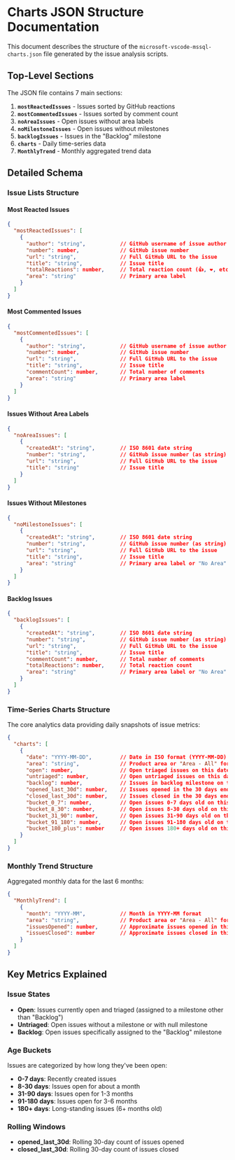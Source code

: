 # Charts JSON Structure Documentation

This document describes the structure of the `microsoft-vscode-mssql-charts.json` file generated by the issue analysis scripts.

## Top-Level Sections

The JSON file contains 7 main sections:

1. **`mostReactedIssues`** - Issues sorted by GitHub reactions
2. **`mostCommentedIssues`** - Issues sorted by comment count  
3. **`noAreaIssues`** - Open issues without area labels
4. **`noMilestoneIssues`** - Open issues without milestones
5. **`backlogIssues`** - Issues in the "Backlog" milestone
6. **`charts`** - Daily time-series data
7. **`MonthlyTrend`** - Monthly aggregated trend data

## Detailed Schema

### Issue Lists Structure

#### Most Reacted Issues
```json
{
  "mostReactedIssues": [
    {
      "author": "string",           // GitHub username of issue author
      "number": number,             // GitHub issue number
      "url": "string",              // Full GitHub URL to the issue
      "title": "string",            // Issue title
      "totalReactions": number,     // Total reaction count (👍, ❤️, etc.)
      "area": "string"              // Primary area label
    }
  ]
}
```

#### Most Commented Issues
```json
{
  "mostCommentedIssues": [
    {
      "author": "string",           // GitHub username of issue author
      "number": number,             // GitHub issue number
      "url": "string",              // Full GitHub URL to the issue
      "title": "string",            // Issue title
      "commentCount": number,       // Total number of comments
      "area": "string"              // Primary area label
    }
  ]
}
```

#### Issues Without Area Labels
```json
{
  "noAreaIssues": [
    {
      "createdAt": "string",        // ISO 8601 date string
      "number": "string",           // GitHub issue number (as string)
      "url": "string",              // Full GitHub URL to the issue
      "title": "string"             // Issue title
    }
  ]
}
```

#### Issues Without Milestones
```json
{
  "noMilestoneIssues": [
    {
      "createdAt": "string",        // ISO 8601 date string
      "number": "string",           // GitHub issue number (as string)
      "url": "string",              // Full GitHub URL to the issue
      "title": "string",            // Issue title
      "area": "string"              // Primary area label or "No Area"
    }
  ]
}
```

#### Backlog Issues
```json
{
  "backlogIssues": [
    {
      "createdAt": "string",        // ISO 8601 date string
      "number": "string",           // GitHub issue number (as string)
      "url": "string",              // Full GitHub URL to the issue
      "title": "string",            // Issue title
      "commentCount": number,       // Total number of comments
      "totalReactions": number,     // Total reaction count
      "area": "string"              // Primary area label or "No Area"
    }
  ]
}
```

### Time-Series Charts Structure

The core analytics data providing daily snapshots of issue metrics:

```json
{
  "charts": [
    {
      "date": "YYYY-MM-DD",         // Date in ISO format (YYYY-MM-DD)
      "area": "string",             // Product area or "Area - All" for totals
      "open": number,               // Open triaged issues on this date
      "untriaged": number,          // Open untriaged issues on this date
      "backlog": number,            // Issues in backlog milestone on this date
      "opened_last_30d": number,    // Issues opened in the 30 days ending on this date
      "closed_last_30d": number,    // Issues closed in the 30 days ending on this date
      "bucket_0_7": number,         // Open issues 0-7 days old on this date
      "bucket_8_30": number,        // Open issues 8-30 days old on this date
      "bucket_31_90": number,       // Open issues 31-90 days old on this date
      "bucket_91_180": number,      // Open issues 91-180 days old on this date
      "bucket_180_plus": number     // Open issues 180+ days old on this date
    }
  ]
}
```

### Monthly Trend Structure

Aggregated monthly data for the last 6 months:

```json
{
  "MonthlyTrend": [
    {
      "month": "YYYY-MM",           // Month in YYYY-MM format
      "area": "string",             // Product area or "Area - All" for totals
      "issuesOpened": number,       // Approximate issues opened in this month
      "issuesClosed": number        // Approximate issues closed in this month
    }
  ]
}
```

## Key Metrics Explained

### Issue States
- **Open**: Issues currently open and triaged (assigned to a milestone other than "Backlog")
- **Untriaged**: Open issues without a milestone or with null milestone
- **Backlog**: Open issues specifically assigned to the "Backlog" milestone

### Age Buckets
Issues are categorized by how long they've been open:
- **0-7 days**: Recently created issues
- **8-30 days**: Issues open for about a month
- **31-90 days**: Issues open for 1-3 months
- **91-180 days**: Issues open for 3-6 months
- **180+ days**: Long-standing issues (6+ months old)

### Rolling Windows
- **opened_last_30d**: Rolling 30-day count of issues opened
- **closed_last_30d**: Rolling 30-day count of issues closed

